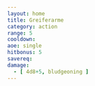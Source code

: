 ```yaml
---
layout: home
title: Greiferarme
category: action
range: 5
cooldown:
aoe: single
hitbonus: 5
savereq:
damage:
  - [ 4d8+5, bludgeoning ]
---
```


